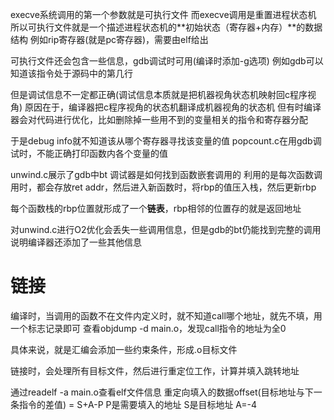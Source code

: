 execve系统调用的第一个参数就是可执行文件
而execve调用是重置进程状态机
所以可执行文件就是一个描述进程状态机的**初始状态（寄存器+内存）**的数据结构
例如rip寄存器(就是pc寄存器)，需要由elf给出 

可执行文件还会包含一些信息，gdb调试时可用(编译时添加-g选项)
例如gdb可以知道该指令处于源码中的第几行

但是调试信息不一定都正确(调试信息本质就是把机器视角状态机映射回c程序视角)
原因在于，编译器把c程序视角的状态机翻译成机器视角的状态机
但有时编译器会对代码进行优化，比如删除掉一些用不到的变量相关的指令和寄存器分配

于是debug info就不知道该从哪个寄存器寻找该变量的值
popcount.c在用gdb调试时，不能正确打印函数内各个变量的值

unwind.c展示了gdb中bt
调试器是如何找到函数嵌套调用的
利用的是每次函数调用时，都会存放ret addr，然后进入新函数时，将rbp的值压入栈，然后更新rbp

每个函数栈的rbp位置就形成了一个**链表**，rbp相邻的位置存的就是返回地址

对unwind.c进行O2优化会丢失一些调用信息，但是gdb的bt仍能找到完整的调用
说明编译器还添加了一些其他信息

# 链接
编译时，当调用的函数不在文件内定义时，就不知道call哪个地址，就先不填，用一个标志记录即可
查看objdump -d main.o，发现call指令的地址为全0

具体来说，就是汇编会添加一些约束条件，形成.o目标文件

链接时，会处理所有目标文件，然后进行重定位工作，计算并填入跳转地址

通过readelf -a main.o查看elf文件信息
重定向填入的数据offset(目标地址与下一条指令的差值) = S+A-P
P是需要填入的地址
S是目标地址
A=-4